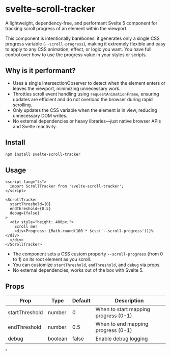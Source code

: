 

# svelte-scroll-tracker


A lightweight, dependency-free, and performant Svelte 5 component for tracking scroll progress of an element within the viewport.

This component is intentionally barebones: it generates only a single CSS progress variable (`--scroll-progress`), making it extremely flexible and easy to apply to any CSS animation, effect, or logic you want. You have full control over how to use the progress value in your styles or scripts.

## Why is it performant?

- Uses a single IntersectionObserver to detect when the element enters or leaves the viewport, minimizing unnecessary work.
- Throttles scroll event handling using `requestAnimationFrame`, ensuring updates are efficient and do not overload the browser during rapid scrolling.
- Only updates the CSS variable when the element is in view, reducing unnecessary DOM writes.
- No external dependencies or heavy libraries—just native browser APIs and Svelte reactivity.

## Install

```sh
npm install svelte-scroll-tracker
```

## Usage

```svelte
<script lang="ts">
  import ScrollTracker from 'svelte-scroll-tracker';
</script>

<ScrollTracker
  startThreshold={0}
  endThreshold={0.5}
  debug={false}
>
  <div style="height: 400px;">
    Scroll me!
    <div>Progress: {Math.round(100 * $css('--scroll-progress'))}%</div>
  </div>
</ScrollTracker>
```

- The component sets a CSS custom property `--scroll-progress` (from 0 to 1) on its root element as you scroll.
- You can customize `startThreshold`, `endThreshold`, and `debug` via props.
- No external dependencies; works out of the box with Svelte 5.

## Props

| Prop            | Type    | Default | Description                                      |
|-----------------|---------|---------|--------------------------------------------------|
| startThreshold  | number  | 0       | When to start mapping progress (0-1)             |
| endThreshold    | number  | 0.5     | When to end mapping progress (0-1)               |
| debug           | boolean | false   | Enable debug logging                             |
"
